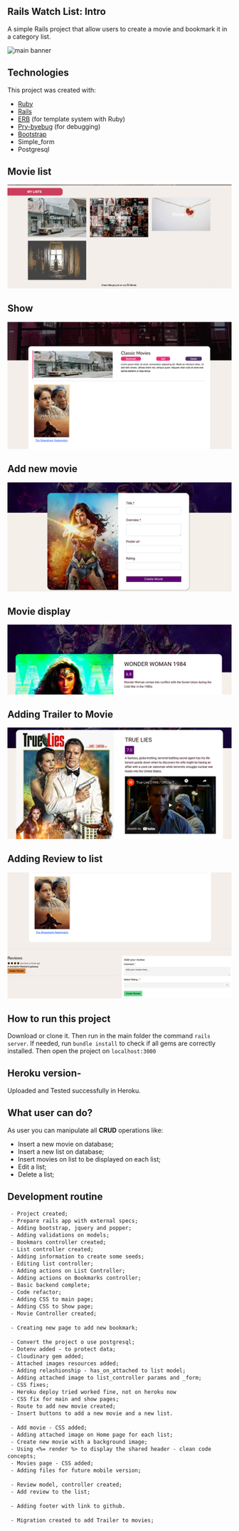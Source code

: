 ## Rails Watch List: Intro
A simple Rails project that allow users to create a movie and bookmark it in a category list.

![main banner](https://github.com/ashakiran07/rails-watch-list/blob/master/public/img/list-moviestypes.png?raw=true)


## Technologies
This project was created with:
 - [Ruby](https://www.ruby-lang.org/pt/)
 - [Rails](https://rubygems.org/gems/rails)
 - [ERB](https://ruby-doc.org/stdlib-2.7.1/libdoc/erb/rdoc/ERB.html) (for template system with Ruby)
 - [Pry-byebug](https://rubygems.org/gems/pry-byebug/versions/3.4.0?locale=pt-BR) (for debugging)
 - [Bootstrap](https://getbootstrap.com/)
 - Simple_form
 - Postgresql

## Movie list
![enter image description here](https://github.com/ashakiran07/rails-watch-list/blob/master/public/img/mylist.png?raw=true)
## Show
![rshow1](https://github.com/ashakiran07/rails-watch-list/blob/master/public/img/movies-list.png?raw=true)

## Add new movie
![enter image description here](https://github.com/ashakiran07/rails-watch-list/blob/master/public/img/newMovie.png?raw=true)

## Movie display
![enter image description here](https://github.com/ashakiran07/rails-watch-list/blob/master/public/img/movieEach.png?raw=true)

## Adding Trailer to Movie
![enter image description here](https://github.com/ashakiran07/rails-watch-list/blob/master/public/img/addingTrailer.png?raw=true)

## Adding Review to list
![enter image description here](https://github.com/ashakiran07/rails-watch-list/blob/master/public/img/movies-review.png?raw=true)

## How to run this project
Download or clone it. Then run in the main folder the command `rails server`. If needed, run `bundle install` to check if all gems are correctly installed. Then open the project on `localhost:3000`

## Heroku version- 
Uploaded and Tested successfully in Heroku. 

## What user can do?
As user you can manipulate all **CRUD** operations like:

 - Insert a new movie on database;
 - Insert a new list on database;
 - Insert movies on list to be displayed on each list;
 - Edit a list;
 - Delete a list;

## Development routine


     - Project created;
     - Prepare rails app with external specs;
     - Adding bootstrap, jquery and popper;
     - Adding validations on models;
     - Bookmars controller created;
     - List controller created;
     - Adding information to create some seeds;
     - Editing list controller;
     - Adding actions on List Controller;
     - Adding actions on Bookmarks controller;
     - Basic backend complete;
     - Code refactor;
     - Adding CSS to main page;
     - Adding CSS to Show page;
     - Movie Controller created;

     - Creating new page to add new bookmark;

     - Convert the project o use postgresql;
     - Dotenv added - to protect data;
     - Cloudinary gem added;
     - Attached images resources added;
     - Adding relashionship - has_on_attached to list model;
     - Adding attached image to list_controller params and _form;
     - CSS fixes;
     - Heroku deploy tried worked fine, not on heroku now
     - CSS fix for main and show pages;
     - Route to add new movie created;
     - Insert buttons to add a new movie and a new list.

     - Add movie - CSS added;
     - Adding attached image on Home page for each list;
     - Create new movie with a background image;
     - Using <%= render %> to display the shared header - clean code concepts;
     - Movies page - CSS added;
     - Adding files for future mobile version;

     - Review model, controller created;
     - Add review to the list;

     - Adding footer with link to github.

     - Migration created to add Trailer to movies;
